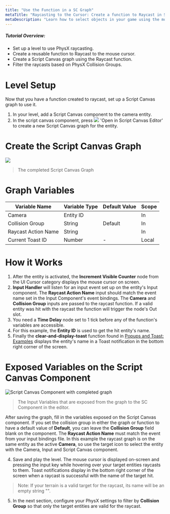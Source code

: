 ```yaml
---
title: "Use the Function in a SC Graph"
metaTitle: "Raycasting to the Cursor: Create a function to Raycast in Script Canvas"
metaDescription: "Learn how to select objects in your game using the mouse cursor.  Filter the objects with Collision Groups"
---
```


##### Tutorial Overview:
-  Set up a level to use PhysX raycasting.
-  Create a reusable function to Raycast to the mouse cursor.
-  Create a Script Canvas graph using the Raycast function.
-  Filter the raycasts based on PhysX Collision Groups.

# Level Setup

Now that you have a function created to raycast, set up a Script Canvas graph to use it.

1. In your level, add a Script Canvas component to the camera entity.
2. In the script canvas component, press ![](../images/icons/editor/open.png) 'Open in Script Canvas Editor' to create a new Script Canvas graph for the entity.

# Create the Script Canvas Graph

<a href="../images/02/rc-01.png" target="_blank">
  <img align="center" src="../images/02/rc-01.png"/>
</a>

>  The completed Script Canvas Graph

# Graph Variables

|Variable Name|Variable Type|Default Value|Scope|
|-------------|-------------|-------------|-----|
|Camera|Entity ID||In|
|Collision Group|String|Default|In|
|Raycast Action Name|String||In|
|Current Toast ID|Number|-|Local|

# How it Works

1. After the entity is activated, the **Increment Visible Counter** node from the UI Cursor category displays the mouse cursor on screen.
2. **Input Handler** will listen for an input event set up on the entity's Input component.  The **Raycast Action Name** input should match the event name set in the Input Component's event bindings.  The **Camera** and **Collision Group** inputs are passed to the raycast function.  If a valid entity was hit with the raycast the function will trigger the node's Out slot.  
3. You need a **Time Delay** node set to 1 tick before any of the function's variables are accessible.  
4. For this example, the **Entity ID** is used to get the hit entity's name.  
5. Finally the **clear-and-display-toast** function found in [Popups and Toast: Examples](../01-popups/01-05-usage) displays the entity's name in a Toast notification in the bottom right corner of the screen.

# Exposed Variables on the Script Canvas Component

![Script Canvas Component with completed graph](../images/02/rc-05.png "Script Canvas Component with completed graph")
>  The Input Variables that are exposed from the graph to the SC Component in the editor.

After saving the graph, fill in the variables exposed on the Script Canvas component.  If you set the collision group in either the graph or function to have a default value of **Default**, you can leave the **Collision Group** field blank on the component.  The **Raycast Action Name** must match the event from your input bindings file.  In this example the raycast graph is on the same entity as the active **Camera**, so use the target icon to select the entity with the Camera, Input and Script Canvas component.

4. Save and play the level. The mouse cursor is displayed on-screen and pressing the input key while hovering over your target entities raycasts to them.  Toast notifications display in the bottom right corner of the screen when a raycast is successful with the name of the target hit.

>Note: If your terrain is a valid target for the raycast, its name will be an empty string "".

5.  In the next section, configure your PhysX settings to filter by **Collision Group** so that only the target entities are valid for the raycast.
